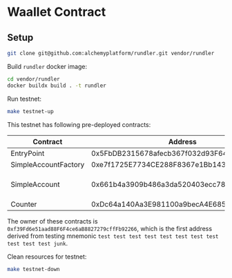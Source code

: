 # Waallet Contract

## Setup

```bash
git clone git@github.com:alchemyplatform/rundler.git vendor/rundler
```

Build `rundler` docker image:

```bash
cd vendor/rundler
docker buildx build . -t rundler
```

Run testnet:

```bash
make testnet-up
```

This testnet has following pre-deployed contracts:

| Contract | Address | Note |
| -------- | ------- | ---- |
| EntryPoint | 0x5FbDB2315678afecb367f032d93F642f64180aa3 | |
| SimpleAccountFactory | 0xe7f1725E7734CE288F8367e1Bb143E90bb3F0512 | |
| SimpleAccount | 0x661b4a3909b486a3da520403ecc78f7a7b683c63 | Balance: 100 ether |
| Counter | 0xDc64a140Aa3E981100a9becA4E685f962f0cF6C9 | |

The owner of these contracts is `0xf39Fd6e51aad88F6F4ce6aB8827279cffFb92266`, which is the first address derived from testing mnemonic `test test test test test test test test test test test junk`.

Clean resources for testnet:

```bash
make testnet-down
```
